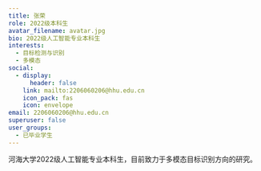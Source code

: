 ```yaml
---
title: 张荣
role: 2022级本科生
avatar_filename: avatar.jpg
bio: 2022级人工智能专业本科生
interests:
  - 目标检测与识别
  - 多模态
social:
  - display:
      header: false
    link: mailto:2206060206@hhu.edu.cn
    icon_pack: fas
    icon: envelope
email: 2206060206@hhu.edu.cn
superuser: false
user_groups:
  - 已毕业学生
---
```

河海大学2022级人工智能专业本科生，目前致力于多模态目标识别方向的研究。
